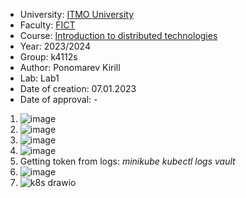 - University: [ITMO University](https://itmo.ru/ru/)
- Faculty: [FICT](https://fict.itmo.ru)
- Course: [Introduction to distributed technologies](https://github.com/itmo-ict-faculty/introduction-to-distributed-technologies)
- Year: 2023/2024
- Group: k4112s
- Author: Ponomarev Kirill
- Lab: Lab1
- Date of creation: 07.01.2023
- Date of approval: -

1. ![image](https://github.com/user-attachments/assets/1a137eb0-adb0-4eb7-aa88-7579c456f5f3)
2. ![image](https://github.com/user-attachments/assets/2faada71-c3db-426e-b324-60aad4de5abf)
3. ![image](https://github.com/user-attachments/assets/3ed00bf9-cb25-498d-824a-922466ac3355)
4. ![image](https://github.com/user-attachments/assets/368ba594-99fc-4976-a602-7754d27080be)
5. Getting token from logs: *minikube kubectl logs vault*
6. ![image](https://github.com/user-attachments/assets/a5dcefad-8da7-4df5-b7cd-0d98514c597c)
7. ![k8s drawio](https://github.com/user-attachments/assets/70018963-d817-4bca-8dc1-d2c910152ba9)
